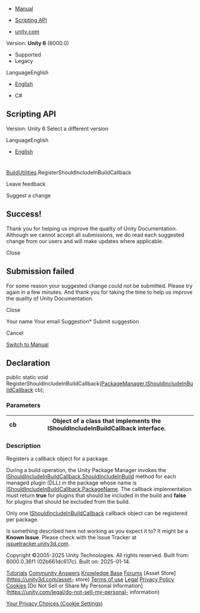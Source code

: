 [ ]()

  * [Manual](../Manual/index.html)
  * [Scripting API](../ScriptReference/index.html)

  * [unity.com](https://unity.com/)

Version: **Unity 6** (6000.0)

  * Supported
  * Legacy

LanguageEnglish

  * [English]()

  * C#

[ ](https://docs.unity3d.com)

## Scripting API

Version: Unity 6 Select a different version

LanguageEnglish

  * [English]()

#
[BuildUtilities](PackageManager.BuildUtilities.html).RegisterShouldIncludeInBuildCallback

Leave feedback

Suggest a change

## Success!

Thank you for helping us improve the quality of Unity Documentation. Although
we cannot accept all submissions, we do read each suggested change from our
users and will make updates where applicable.

Close

## Submission failed

For some reason your suggested change could not be submitted. Please <a>try
again</a> in a few minutes. And thank you for taking the time to help us
improve the quality of Unity Documentation.

Close

Your name Your email Suggestion* Submit suggestion

Cancel

[Switch to Manual](../Manual/class-PackageManager.html "Go to PackageManager
Component in the Manual")

## Declaration

public static void
RegisterShouldIncludeInBuildCallback([PackageManager.IShouldIncludeInBuildCallback](PackageManager.IShouldIncludeInBuildCallback.html)
cb);

### Parameters

cb | Object of a class that implements the IShouldIncludeInBuildCallback interface.  
---|---  
  
### Description

Registers a callback object for a package.

During a build operation, the Unity Package Manager invokes the
[IShouldIncludeInBuildCallback.ShouldIncludeInBuild](PackageManager.IShouldIncludeInBuildCallback.ShouldIncludeInBuild.html)
method for each managed plugin (DLL) in the package whose name is
[IShouldIncludeInBuildCallback.PackageName](PackageManager.IShouldIncludeInBuildCallback.PackageName.html).
The callback implementation must return **true** for plugins that should be
included in the build and **false** for plugins that should be excluded from
the build.  
  
Only one
[IShouldIncludeInBuildCallback](PackageManager.IShouldIncludeInBuildCallback.html)
callback object can be registered per package.

Is something described here not working as you expect it to? It might be a
**Known Issue**. Please check with the Issue Tracker at
[issuetracker.unity3d.com](https://issuetracker.unity3d.com).

Copyright ©2005-2025 Unity Technologies. All rights reserved. Built from:
6000.0.36f1 (02b661dc617c). Built on: 2025-01-14.

[Tutorials](https://unity3d.com/learn) [Community
Answers](https://answers.unity3d.com) [Knowledge
Base](https://support.unity3d.com/hc/en-us)
[Forums](https://forum.unity3d.com) [Asset Store](https://unity3d.com/asset-
store) [Terms of use](https://docs.unity3d.com/Manual/TermsOfUse.html)
[Legal](https://unity.com/legal) [Privacy
Policy](https://unity.com/legal/privacy-policy)
[Cookies](https://unity.com/legal/cookie-policy) [Do Not Sell or Share My
Personal Information](https://unity.com/legal/do-not-sell-my-personal-
information)

[Your Privacy Choices (Cookie Settings)](javascript:void\(0\);)


